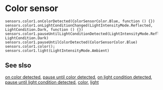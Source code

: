 # Color sensor

```cards
sensors.color1.onColorDetected(ColorSensorColor.Blue, function () {})
sensors.color1.onLightConditionChanged(LightIntensityMode.Reflected, LightCondition.Dark, function () {})
sensors.color1.pauseUntilLightConditionDetected(LightIntensityMode.Reflected, LightCondition.Dark)
sensors.color1.pauseUntilColorDetected(ColorSensorColor.Blue)
sensors.color1.color();
sensors.color1.light(LightIntensityMode.Ambient)
```

## See slso

[on color detected](/reference/sensors/color-sensor/on-color-detected),
[pause until color detected](/reference/sensors/color-sensor/pause-until-color-detected),
[on light condition detected](/reference/sensors/color-sensor/on-light-condition-detected),
[pause until light condition detected](/reference/sensors/color-sensor/pause-until-light-condition-detected),
[color](/reference/sensors/color-sensor/color),
[light](/reference/sensors/color-sensor/ambient-light)
